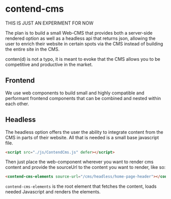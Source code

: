 # contend-cms
THIS IS JUST AN EXPERIMENT FOR NOW

The plan is to build a small Web-CMS that provides both a server-side rendered option as well as a headless api that returns json, allowing the user to enrich their website in certain spots via the CMS instead of building the entire site in the CMS.

conten(d) is not a typo, it is meant to evoke that the CMS allows you to be competitive and productive in the market.

## Frontend
We use web components to build small and highly compatible and performant frontend components that can be combined and nested within each other.

## Headless
The headless option offers the user the ability to integrate content from the CMS in parts of their website. All that is needed is a small base javascript file.
```html
<script src="./js/ContendCms.js" defer></script>
```
Then just place the web-component wherever you want to render cms content and provide the sourceUrl to the content you want to render, like so:

```html
<contend-cms-elements source-url="/cms/headless/home-page-header"></contend-cms-elements>
```

`contend-cms-elements` is the root element that fetches the content, loads needed Javascript and renders the elements.